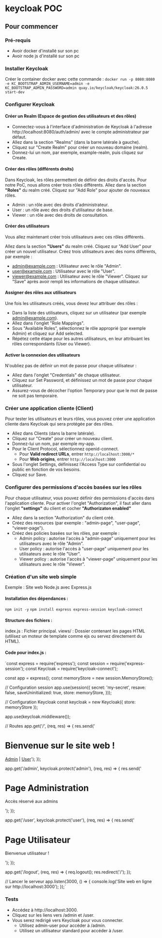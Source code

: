 # keycloak POC

## Pour commencer

### Pré-requis
- Avoir docker d'installé sur son pc
- Avoir node js d'installé sur son pc

### Installer Keycloak
Créer le container docker avec cette commande : `docker run -p 8080:8080 -e KC_BOOTSTRAP_ADMIN_USERNAME=admin -e KC_BOOTSTRAP_ADMIN_PASSWORD=admin quay.io/keycloak/keycloak:26.0.5 start-dev`

### Configurer Keycloak
#### Créer un Realm (Espace de gestion des utilisateurs et des rôles)

- Connectez-vous à l'interface d'administration de Keycloak à l'adresse http://localhost:8080/auth/admin/ avec le compte administrateur par défaut.
- Allez dans la section "Realms" (dans la barre latérale à gauche).
- Cliquez sur "Create Realm" pour créer un nouveau domaine (realm).
- Donnez-lui un nom, par exemple, example-realm, puis cliquez sur Create.

#### Créer des rôles (différents droits)

Dans Keycloak, les rôles permettent de définir des droits d'accès. Pour notre PoC, nous allons créer trois rôles différents.
Allez dans la section **"Roles"** du realm créé.
Cliquez sur "Add Role" pour ajouter de nouveaux rôles.
- Admin : un rôle avec des droits d'administrateur.
- User : un rôle avec des droits d'utilisateur de base.
- Viewer : un rôle avec des droits de consultation.

#### Créer des utilisateurs

Vous allez maintenant créer trois utilisateurs avec ces rôles différents.

Allez dans la section **"Users"** du realm créé.
Cliquez sur "Add User" pour créer un nouvel utilisateur.
Créez trois utilisateurs avec des noms différents, par exemple :
- admin@example.com : Utilisateur avec le rôle "Admin".
- user@example.com : Utilisateur avec le rôle "User".
- viewer@example.com : Utilisateur avec le rôle "Viewer".
Cliquez sur "Save" après avoir rempli les informations de chaque utilisateur.

#### Assigner des rôles aux utilisateurs

Une fois les utilisateurs créés, vous devez leur attribuer des rôles :

- Dans la liste des utilisateurs, cliquez sur un utilisateur (par exemple admin@example.com).
- Allez dans l'onglet "Role Mappings".
- Sous "Available Roles", sélectionnez le rôle approprié (par exemple Admin) et cliquez sur Add selected.
- Répétez cette étape pour les autres utilisateurs, en leur attribuant les rôles correspondants (User ou Viewer).

#### Activer la connexion des utilisateurs

N'oubliez pas de définir un mot de passe pour chaque utilisateur :

- Allez dans l'onglet "Credentials" de chaque utilisateur.
- Cliquez sur Set Password, et définissez un mot de passe pour chaque utilisateur.
- Assurez-vous de décocher l'option Temporary pour que le mot de passe ne soit pas temporaire.
 
### Créer une application cliente (Client)

Pour tester les utilisateurs et leurs rôles, vous pouvez créer une application cliente dans Keycloak qui sera protégée par des rôles.

- Allez dans Clients (dans la barre latérale).
- Cliquez sur "Create" pour créer un nouveau client.
- Donnez-lui un nom, par exemple my-app.
- Pour le Client Protocol, sélectionnez openid-connect.
    - Pour **Valid redirect URLs**, entrer `http://localhost:3000/*`
    - Pour **Web origins**, entrer `http://localhost:3000` 
- Sous l'onglet Settings, définissez l'Access Type sur confidential ou public en fonction de vos besoins.
- Cliquez sur Save.

### Configurer des permissions d'accès basées sur les rôles

Pour chaque utilisateur, vous pouvez définir des permissions d'accès dans l'application cliente. Pour activer l'onglet "Authorization", il faut aller dans l'onglet **"settings"** du client et cocher **"Authorizaton enabled"**

- Allez dans la section "Authorization" du client créé.
- Créez des resources (par exemple : "admin-page", "user-page", "viewer-page").
- Créez des policies basées sur les rôles, par exemple :
    - Admin policy : autorise l'accès à "admin-page" uniquement pour les utilisateurs avec le rôle "Admin".
    - User policy : autorise l'accès à "user-page" uniquement pour les utilisateurs avec le rôle "User".
    - Viewer policy : autorise l'accès à "viewer-page" uniquement pour les utilisateurs avec le rôle "Viewer".

### Création d'un site web simple

Exemple : Site web Node.js avec Express.js
#### Installation des dépendances :

`npm init -y`
`npm install express express-session keycloak-connect`

#### Structure des fichiers :

index.js : Fichier principal.
views/ : Dossier contenant les pages HTML (utilisez un moteur de template comme ejs ou servez directement du HTML).

#### Code pour index.js :

`const express = require('express');
const session = require('express-session');
const Keycloak = require('keycloak-connect');

const app = express();
const memoryStore = new session.MemoryStore();

// Configuration session
app.use(session({
  secret: 'my-secret',
  resave: false,
  saveUninitialized: true,
  store: memoryStore,
}));

// Configuration Keycloak
const keycloak = new Keycloak({ store: memoryStore });

app.use(keycloak.middleware());

// Routes
app.get('/', (req, res) => {
  res.send('<h1>Bienvenue sur le site web !</h1><a href="/admin">Admin</a> | <a href="/user">User</a>');
});

app.get('/admin', keycloak.protect('admin'), (req, res) => {
  res.send('<h1>Page Administration</h1><p>Accès réservé aux admins</p>');
});

app.get('/user', keycloak.protect('user'), (req, res) => {
  res.send('<h1>Page Utilisateur</h1><p>Bienvenue utilisateur !</p>');
});

app.get('/logout', (req, res) => {
  req.logout();
  res.redirect('/');
});

// Lancer le serveur
app.listen(3000, () => {
  console.log('Site web en ligne sur http://localhost:3000');
});`

### Tests

- Accédez à http://localhost:3000.
- Cliquez sur les liens vers /admin et /user.
- Vous serez redirigé vers Keycloak pour vous connecter.
    - Utilisez admin-user pour accéder à /admin.
    - Utilisez un utilisateur standard pour accéder à /user.